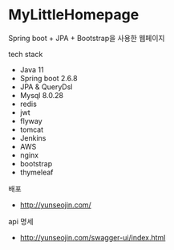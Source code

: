 # MyLittleHomepage

Spring boot + JPA + Bootstrap을 사용한 웹페이지 

tech stack

- Java 11
- Spring boot 2.6.8
- JPA & QueryDsl
- Mysql 8.0.28
- redis
- jwt
- flyway
- tomcat
- Jenkins 
- AWS
- nginx
- bootstrap
- thymeleaf

배포
- http://yunseojin.com/

api 명세
- http://yunseojin.com/swagger-ui/index.html